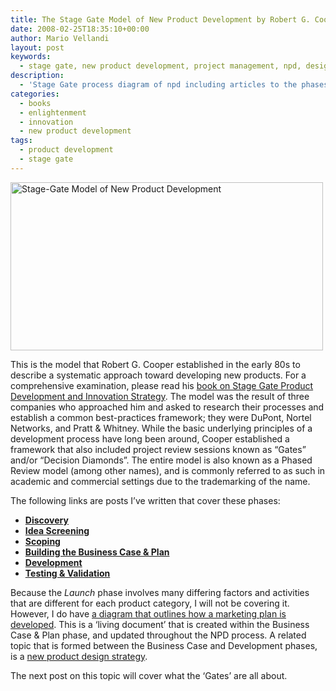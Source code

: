 ```yaml
---
title: The Stage Gate Model of New Product Development by Robert G. Cooper
date: 2008-02-25T18:35:10+00:00
author: Mario Vellandi
layout: post
keywords:
  - stage gate, new product development, project management, npd, design management, principles, robert cooper
description:
  - 'Stage Gate process diagram of npd including articles to the phases -- discovery, scoping, business case, development, testing, and launch.'
categories:
  - books
  - enlightenment
  - innovation
  - new product development
tags:
  - product development
  - stage gate
---
```

<img class="aligncenter" src="http://farm3.static.flickr.com/2414/2321850359_ae0ecafd67_o.jpg" alt="Stage-Gate Model of New Product Development" width="500" height="269" />

This is the model that Robert G. Cooper established in the early 80s to describe a systematic approach toward developing new products. For a comprehensive examination, please read his [book on Stage Gate Product Development and Innovation Strategy](http://www.amazon.com/gp/product/0738204633?ie=UTF8&tag=melodinmarke-20&linkCode=as2&camp=1789&creative=390957&creativeASIN=0738204633). The model was the result of three companies who approached him and asked to research their processes and establish a common best-practices framework; they were DuPont, Nortel Networks, and Pratt & Whitney. While the basic underlying principles of a development process have long been around, Cooper established a framework that also included project review sessions known as &#8220;Gates&#8221; and/or &#8220;Decision Diamonds&#8221;. The entire model is also known as a Phased Review model (among other names), and is commonly referred to as such in academic and commercial settings due to the trademarking of the name.

The following links are posts I&#8217;ve written that cover these phases:<a title="Discovery or Ideation process in new product development" href="../discovery-the-pursuit-of-breakthrough-ideas/"></a>

  * **[Discovery](../discovery-the-pursuit-of-breakthrough-ideas/ "Discovery or Ideation process in new product development")**
  * **[Idea Screening](../idea-screening/ "Idea screening in new product development")**
  * **[Scoping](../scoping/ "scoping or concept analysis in new product development")**
  * **[Building the Business Case & Plan](../building-the-business-case-plan/ "the business case and plan phase in new product development")**
  * **[Development](../a-brief-note-on-development/ "the development phase in new product development")**
  * **[Testing & Validation](../testing-validation/ "testing and validation in new product development")**

Because the _Launch_ phase involves many differing factors and activities that are different for each product category, I will not be covering it. However, I do have [a diagram that outlines how a marketing plan is developed](http://www.flickr.com/photos/mvellandi/2326472490/ "Marketing Plan diagram on Flickr"). This is a &#8216;living document&#8217; that is created within the Business Case & Plan phase, and updated throughout the NPD process. A related topic that is formed between the Business Case and Development phases, is a [new product design strategy](../new-product-design-strategy/ "what a new product design strategy might entail").

The next post on this topic will cover what the &#8216;Gates&#8217; are all about.
